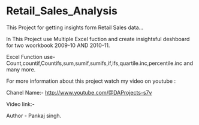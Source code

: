 # Retail_Sales_Analysis
This Project for getting insights form Retail Sales data...

In This Project use Multiple Excel fuction and create insightsful deshboard for two woorkbook 2009-10 AND 2010-11.

Excel Function use- Count,countif,Countifs,sum,sumif,sumifs,if,ifs,quartile.inc,percentile.inc and many more.

For more information about this project watch my video on youtube : 

Chanel Name:- http://www.youtube.com/@DAProjects-s7v

Video link:- 


Author - Pankaj singh.
